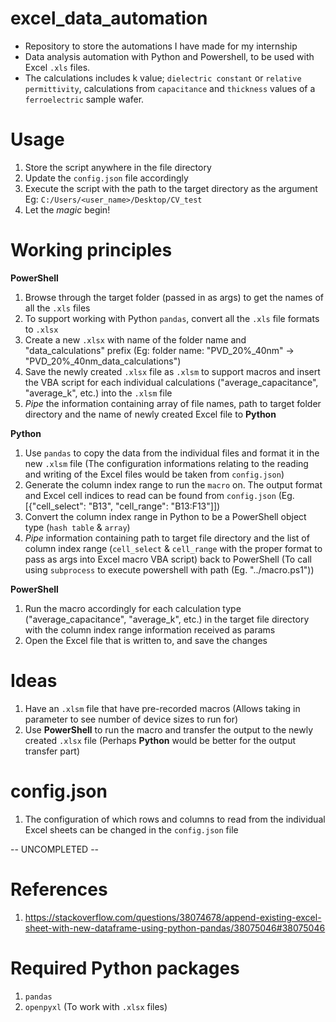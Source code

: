 # excel_data_automation
- Repository to store the automations I have made for my internship
- Data analysis automation with Python and Powershell, to be used with Excel `.xls` files.
- The calculations includes k value; `dielectric constant` or `relative permittivity`, calculations from `capacitance` and `thickness` values of a `ferroelectric` sample wafer.

# Usage
1. Store the script anywhere in the file directory
2. Update the `config.json` file accordingly
3. Execute the script with the path to the target directory as the argument Eg: `C:/Users/<user_name>/Desktop/CV_test`
4. Let the *magic* begin!

# Working principles

**PowerShell**
1. Browse through the target folder (passed in as args) to get the names of all the `.xls` files  
2. To support working with Python `pandas`, convert all the `.xls` file formats to `.xlsx`
3. Create a new `.xlsx` with name of the folder name and "data_calculations" prefix (Eg: folder name: "PVD_20%_40nm" -> "PVD_20%_40nm_data_calculations")
4. Save the newly created `.xlsx` file as `.xlsm` to support macros and insert the VBA script for each individual calculations ("average_capacitance", "average_k", etc.) into the `.xlsm` file
5. *Pipe* the information containing array of file names, path to target folder directory and the name of newly created Excel file to **Python**

**Python**
1. Use `pandas` to copy the data from the individual files and format it in the new `.xlsm` file (The configuration informations relating to the reading and writing of the Excel files would be taken from `config.json`)
2. Generate the column index range to run the `macro` on. The output format and Excel cell indices to read can be found from `config.json` (Eg.[{"cell_select": "B13", "cell_range": "B13:F13"]])
3. Convert the column index range in Python to be a PowerShell object type (`hash table` & `array`)
4. *Pipe* information containing path to target file directory and the list of column index range (`cell_select` & `cell_range` with the proper format to pass as args into Excel macro VBA script) back to PowerShell (To call using `subprocess` to execute powershell  with path (Eg. "../macro.ps1"))

**PowerShell**
1. Run the macro accordingly for each calculation type ("average_capacitance", "average_k", etc.) in the target file directory with the column index range information received as params
2. Open the Excel file that is written to, and save the changes

# Ideas
1. Have an `.xlsm` file that have pre-recorded macros (Allows taking in parameter to see number of device sizes to run for)
2. Use **PowerShell** to run the macro and transfer the output to the newly created `.xlsx` file (Perhaps **Python** would be better for the output transfer part) 

# config.json
1. The configuration of which rows and columns to read from the individual Excel sheets can be changed in the `config.json` file

-- UNCOMPLETED --

# References
1. https://stackoverflow.com/questions/38074678/append-existing-excel-sheet-with-new-dataframe-using-python-pandas/38075046#38075046

# Required Python packages
1. `pandas`
2. `openpyxl` (To work with `.xlsx` files)

